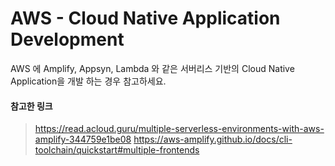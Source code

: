 # AWS - Cloud Native Application Development 

AWS 에 Amplify, Appsyn, Lambda 와 같은 서버리스 기반의 Cloud Native Application을 개발 하는 경우 참고하세요.




#### 참고한 링크
>  https://read.acloud.guru/multiple-serverless-environments-with-aws-amplify-344759e1be08
>  https://aws-amplify.github.io/docs/cli-toolchain/quickstart#multiple-frontends 